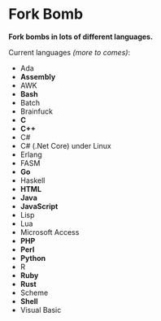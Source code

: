 # Fork Bomb
**Fork bombs in lots of different languages.**

Current languages <i>(more to comes)</i>:

 - Ada
 - **Assembly**
 - AWK
 - **Bash**
 - Batch
 - Brainfuck
 - **C**
 - **C++**
 - C#
 - C# (.Net Core) under Linux
 - Erlang
 - FASM
 - **Go**
 - Haskell
 - **HTML**
 - **Java**
 - **JavaScript**
 - Lisp
 - Lua
 - Microsoft Access
 - **PHP**
 - **Perl**
 - **Python**
 - R
 - **Ruby**
 - **Rust**
 - Scheme
 - **Shell**
 - Visual Basic
